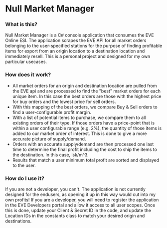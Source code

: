 # Null Market Manager

### What is this?
Null Market Manager is a C# console application that consumes the EVE Online ESI. The application scrapes the EVE API for all market orders belonging to the user-specified stations for the purpose of finding profitable items for export from an origin location to a destination location and immediately resell.
This is a personal project and designed for my own particular usecases.

### How does it work?
- All market orders for an origin and destination location are pulled from the EVE api and are processed to find the "best" market orders for each unique item. In this case the best orders are those with the highest price for buy orders and the lowest price for sell orders.
- With this mapping of the best orders, we compare Buy & Sell orders to find a user-configurable profit margin.
- With a list of potential items to purchase, we compare them to all existing orders of their type. If those orders have a price-point that is within a user configurable range (e.g. 2%), the quantity of those items is added to our market order of interest. This is done to give a more accurate picture of supply/demand.
- Orders with an accurate supply/demand are then processed one last time to determine the final profit including the cost to ship the items to the destination. In this case, isk/m^3.
- Results that match a user minimum total profit are sorted and displayed to the user.

### How do I use it?
If you are not a developer, you can't. The application is not currently designed for the endusers, as opening it up in this way would cut into my own profits!
If you are a developer, you will need to register the application in the EVE Developers portal and allow it access to all user scopes. Once this is done, update your Client & Secret ID in the code, and update the Location IDs in the constants class to match your desired origin and destinations.
